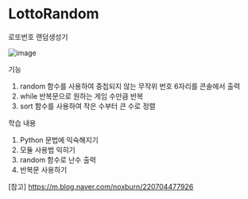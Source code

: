 # LottoRandom
로또번호 랜덤생성기

![image](https://user-images.githubusercontent.com/82441945/147295671-098fcce0-36a9-4e91-a5e6-242f26074c07.png)

기능
1. random 함수를 사용하여 중첩되지 않는 무작위 번호 6자리를 콘솔에서 출력
2. while 반복문으로 원하는 게임 수만큼 반복
3. sort 함수를 사용하여 작은 수부터 큰 수로 정렬

학습 내용
1. Python 문법에 익숙해지기
2. 모듈 사용법 익히기
3. random 함수로 난수 출력
4. 반복문 사용하기

[참고] https://m.blog.naver.com/noxburn/220704477926
